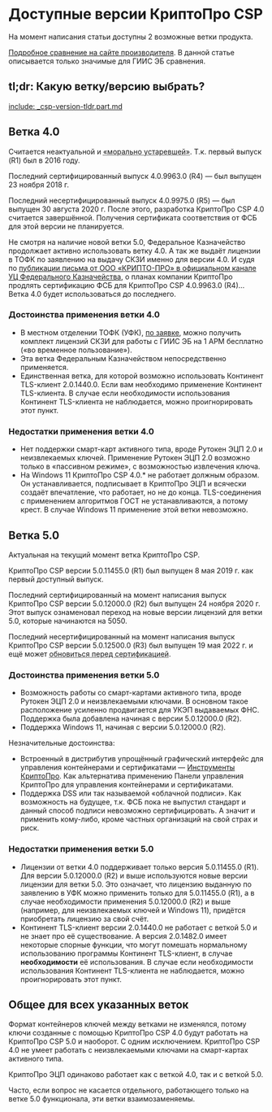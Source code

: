 # Доступные версии КриптоПро CSP

На момент написания статьи доступны 2 возможные ветки продукта. 

[Подробное сравнение на сайте производителя](https://www.cryptopro.ru/products/csp/compare). В данной статье описывается только значимые для ГИИС ЭБ сравнения.

## tl;dr: Какую ветку/версию выбрать?

[include: _csp-version-tldr.part.md](parts/_csp-version-tldr.part.md ':include')

## Ветка 4.0

Считается неактуальной и <abbr title="В основном, по версии компании производителя, конечно же. Но в то же время, есть функции и ОС, которые ветка 4.0 не поддерживает и уже никогда не станет. Основной функционал ЭП работает стабильно.">&laquo;морально устаревшей&raquo;</abbr>. Т.к. первый выпуск (R1) был в 2016 году.

Последний сертифицированный выпуск 4.0.9963.0 (R4) &mdash; был выпущен 23 ноября 2018 г.

Последний несертифицированный выпуск 4.0.9975.0 (R5) &mdash; был выпущен 30 августа 2020 г. После этого, разработка КриптоПро CSP 4.0 считается завершённой. Получения сертификата соответствия от ФСБ для этой версии не планируется.

Не смотря на наличие новой ветки 5.0, Федеральное Казначейство продолжает активно использовать ветку 4.0. А так же выдаёт лицензии в ТОФК по заявлению на выдачу СКЗИ именно для версии 4.0. И судя по [публикации письма от ООО &laquo;КРИПТО-ПРО&raquo; в официальном канале УЦ Федерального Казначейства](https://t.me/uc_fk/436), о планах компании КриптоПро продлять сертификацию ФСБ для КриптоПро CSP 4.0.9963.0 (R4)... Ветка 4.0 будет использоваться до последнего.

### Достоинства применения ветки 4.0

- В местном отделении ТОФК (УФК), [по заявке](https://moscow.roskazna.gov.ru/gis/uc/skzi.php), можно получить комплект лицензий СКЗИ для работы с ГИИС ЭБ на 1 АРМ бесплатно (&laquo;во временное пользование&raquo;).
- Эта ветка Федеральным Казначейством непосредственно применяется.
- Единственная ветка, для которой возможно использовать Континент TLS-клиент 2.0.1440.0. Если вам необходимо применение Континент TLS-клиента. В случае если необходимости использования Континент TLS-клиента не наблюдается, можно проигнорировать этот пункт.

### Недостатки применения ветки 4.0

- Нет поддержки смарт-карт активного типа, вроде Рутокен ЭЦП 2.0 и неизвлекаемых ключей. Применение Рутокен ЭЦП 2.0 возможно только в &laquo;пассивном режиме&raquo;, с возможностью извлечения ключа.
- На Windows 11 КриптоПро CSP 4.0.* не работает должным образом. Он устанавливается, подписывает в КриптоПро ЭЦП и всячески создаёт впечатление, что работает, но не до конца. TLS-соединения с применением алгоритмов ГОСТ не устанавливаются, а потому крест. В случае Windows 11 применение этой ветки невозможно.

## Ветка 5.0

Актуальная на текущий момент ветка КриптоПро CSP.

КриптоПро CSP версии 5.0.11455.0 (R1) был выпущен 8 мая 2019 г. как первый доступный выпуск.

Последний сертифицированный на момент написания выпуск КриптоПро CSP версии 5.0.12000.0 (R2) был выпущен 24 ноября 2020 г. Этот выпуск ознаменовал переход на новые версии лицензий для ветки 5.0, которые начинаются на 5050.

Последний несертифицированный на момент написания выпуск КриптоПро CSP версии 5.0.12500.0 (R3) был выпущен 19 мая 2022 г. и ещё может <abbr title="а может они специально билд подгадывали под сертификацию и она как раз и будет сертифицирована... ¯\_(ツ)_/¯">обновиться перед сертификацией</abbr>.

### Достоинства применения ветки 5.0

- Возможность работы со смарт-картами активного типа, вроде Рутокен ЭЦП 2.0 и неизвлекаемыми ключами. В основном такое расположение усиленно продвигается для УКЭП выдаваемых ФНС. Поддержка была добавлена начиная с версии 5.0.12000.0 (R2).
- Поддержка Windows 11, начиная с версии 5.0.12000.0 (R2).

Незначительные достоинства:

- Встроенный в дистрибутив упрощённый графический интерфейс для управления контейнерами и сертификатами &mdash; [Инструменты КриптоПро](https://www.cryptopro.ru/blog/2019/05/21/instrumenty-cryptopro-krossplatformennyi-graficheskii-interfeis). Как альтернатива применению Панели управления КриптоПро для управления контейнерами и сертификатами.
- Поддержка DSS или так называемой &laquo;облачной подписи&raquo;. Как возможность на будущее, т.к. ФСБ пока не выпустил стандарт и данный способ подписи невозможно сертифицировать. А значит и применить кому-либо, кроме частных организаций на свой страх и риск.

### Недостатки применения ветки 5.0

- Лицензии от ветки 4.0 поддерживает только версия 5.0.11455.0 (R1). Для версии 5.0.12000.0 (R2) и выше используются новые версии лицензии для ветки 5.0. Это означает, что лицензию выданную по заявлению в УФК можно применить только для 5.0.11455.0 (R1), а в случае необходимости применения 5.0.12000.0 (R2) и выше (например, для неизвлекаемых ключей и Windows 11), придётся приобретать лицензию за свой счёт.
- Континент TLS-клиент версии 2.0.1440.0 не работает с веткой 5.0 и не знает про её существование. А версия 2.0.1482.0 имеет некоторые спорные функции, что могут помешать нормальному использованию программы Континент TLS-клиент, в случае **необходимости** её использования. В случае если необходимости использования Континент TLS-клиента не наблюдается, можно проигнорировать этот пункт.

## Общее для всех указанных веток

Формат контейнеров ключей между ветками не изменялся, потому ключи созданные с помощью КриптоПро CSP 4.0 будут работать на КриптоПро CSP 5.0 и наоборот. С одним исключением. КриптоПро CSP 4.0 не умеет работать с неизвлекаемыми ключами на смарт-картах активного типа.

КриптоПро ЭЦП одинаково работает как с веткой 4.0, так и с веткой 5.0.

Часто, если вопрос не касается отдельного, работающего только на ветке 5.0 функционала, эти ветки взаимозаменяемы.

<!-- // code: language=markdown insertSpaces=true tabSize=2 -->
